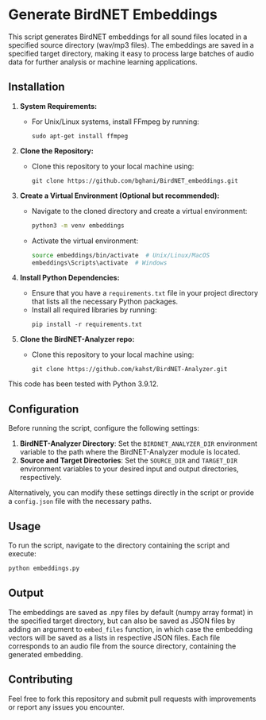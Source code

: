 # Generate BirdNET Embeddings

This script generates BirdNET embeddings for all sound files located in a specified source directory (wav/mp3 files). The embeddings are saved in a specified target directory, making it easy to process large batches of audio data for further analysis or machine learning applications.


## Installation

1. **System Requirements:**
   - For Unix/Linux systems, install FFmpeg by running:
     ```
     sudo apt-get install ffmpeg
     ```

2. **Clone the Repository:**
   - Clone this repository to your local machine using:
     ```
     git clone https://github.com/bghani/BirdNET_embeddings.git
     ```

3. **Create a Virtual Environment (Optional but recommended):**
   - Navigate to the cloned directory and create a virtual environment:
     ```bash
     python3 -m venv embeddings
     ```
   - Activate the virtual environment:
     ```bash
     source embeddings/bin/activate  # Unix/Linux/MacOS
     embeddings\Scripts\activate  # Windows
     ```

4. **Install Python Dependencies:**
   - Ensure that you have a `requirements.txt` file in your project directory that lists all the necessary Python packages.
   - Install all required libraries by running:
     ```
     pip install -r requirements.txt
     ```

5. **Clone the BirdNET-Analyzer repo:**
   - Clone this repository to your local machine using:
     ```
     git clone https://github.com/kahst/BirdNET-Analyzer.git
     ```

This code has been tested with Python 3.9.12.

## Configuration

Before running the script, configure the following settings:

1. **BirdNET-Analyzer Directory**: Set the `BIRDNET_ANALYZER_DIR` environment variable to the path where the BirdNET-Analyzer module is located.
2. **Source and Target Directories**: Set the `SOURCE_DIR` and `TARGET_DIR` environment variables to your desired input and output directories, respectively.

Alternatively, you can modify these settings directly in the script or provide a `config.json` file with the necessary paths.

## Usage

To run the script, navigate to the directory containing the script and execute:

```bash
python embeddings.py
 ```

## Output 

The embeddings are saved as .npy files by default (numpy array format) in the specified target directory, but can also be saved as JSON files by adding an argument to `embed_files` function, in which case the embedding vectors will be saved as a lists in respective JSON files. Each file corresponds to an audio file from the source directory, containing the generated embedding.

## Contributing

Feel free to fork this repository and submit pull requests with improvements or report any issues you encounter.
